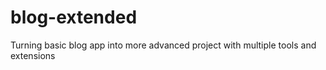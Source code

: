 # blog-extended
Turning basic blog app into more advanced project with multiple tools and extensions

